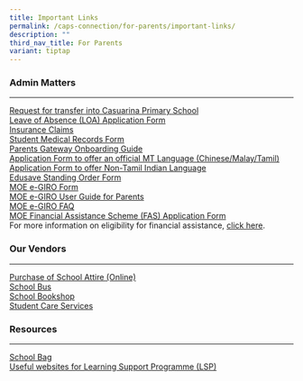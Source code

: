 ```yaml
---
title: Important Links
permalink: /caps-connection/for-parents/important-links/
description: ""
third_nav_title: For Parents
variant: tiptap
---
```

<h3>Admin Matters</h3>
<hr>
<p><a href="https://go.gov.sg/capswaitlist" rel="noopener noreferrer nofollow" target="_blank">Request for transfer into Casuarina Primary School</a>
<br><a href="https://go.gov.sg/capsloa" rel="noopener noreferrer nofollow" target="_blank">Leave of Absence (LOA) Application Form</a>
<br><a href="/files/Important%20Links/Product_Fact_Sheet__Year_2024_May__Revised.pdf" rel="noopener noreferrer nofollow" target="_blank">Insurance Claims</a>
<br><a href="https://go.gov.sg/capsstudentmedrec" rel="noopener noreferrer nofollow" target="_blank">Student Medical Records Form</a>
<br><a href="https://go.gov.sg/capspgguide2022" rel="noopener noreferrer nofollow" target="_blank">Parents Gateway Onboarding Guide</a>
<br><a href="/files/Form_1___MTL.pdf" rel="noopener noreferrer nofollow" target="_blank">Application Form to offer an official MT Language (Chinese/Malay/Tamil)</a> 
<br><a href="/files/Form_3___NTIL.pdf" rel="noopener noreferrer nofollow" target="_blank">Application Form to offer Non-Tamil Indian Language</a>
<br><a href="https://form.gov.sg/5be24a1bb3f842000fdc4e59" rel="noopener noreferrer nofollow" target="_blank">Edusave Standing Order Form</a>
<br><a href="https://go.gov.sg/capsmoegiro" rel="noopener noreferrer nofollow" target="_blank">MOE e-GIRO Form</a>
<br><a href="/files/Important%20Links/eGIRO_Application___User_Guide_for_parents.pdf" rel="noopener noreferrer nofollow" target="_blank">MOE e-GIRO User Guide for Parents</a>
<br><a href="/files/Important%20Links/Commonly_asked_Questions_on_GIRO___For_parents.pdf" rel="noopener noreferrer nofollow" target="_blank">MOE e-GIRO FAQ</a> 
<br><a href="https://go.gov.sg/moe-efas" rel="noopener noreferrer nofollow" target="_blank">MOE Financial Assistance Scheme (FAS) Application Form</a>
<br>For more information on eligibility for financial assistance, <a href="https://www.moe.gov.sg/financial-matters/financial-assistance" rel="noopener noreferrer nofollow" target="_blank">click here</a>.
<br>
</p>
<h3>Our Vendors</h3>
<hr>
<p><a href="https://www.myuniformshop.com.sg/" rel="noopener noreferrer nofollow" target="_blank">Purchase of School Attire (Online)</a>
<br><a href="https://casuarinapri.moe.edu.sg/caps-contacts/vendors/schoolbus/" rel="noopener noreferrer nofollow" target="_blank">School Bus </a>
<br><a href="https://www.casuarinapri.moe.edu.sg/caps-contacts/vendors/school-bookshop/" rel="noopener noreferrer nofollow" target="_blank">School Bookshop</a>
<br><a href="https://rafflesstudentcare.com/" rel="noopener noreferrer nofollow" target="_blank">Student Care Services</a>
<br>
</p>
<h3>Resources</h3>
<hr>
<p><a href="https://www.schoolbag.edu.sg/" rel="noopener noreferrer nofollow" target="_blank">School Bag</a>
<br><a href="https://docs.google.com/presentation/d/e/2PACX-1vR3BGx41jZr4Rvhf5mTlxcuA6jP8sUslkBnwAp6sQ2QmFISluU7ZiR75Em0futpQw/pub?start=false&amp;loop=false&amp;delayms=3000&amp;slide=id.p1" rel="noopener noreferrer nofollow" target="_blank">Useful websites for Learning Support Programme (LSP)</a>
<br>
</p>